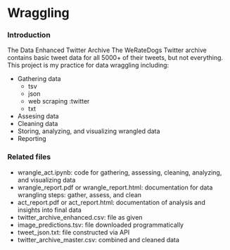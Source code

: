 # Wraggling
### Introduction 

The Data
Enhanced Twitter Archive
The WeRateDogs Twitter archive contains basic tweet data for all 5000+ of their tweets, but not everything. 
This project is my practice for data wraggling including:
- Gathering data
  - tsv
  - json
  - web scraping :twitter
  - txt
- Assesing data 
- Cleaning data
- Storing, analyzing, and visualizing  wrangled data
- Reporting
### Related files
- wrangle_act.ipynb: code for gathering, assessing, cleaning, analyzing, and visualizing data
- wrangle_report.pdf or wrangle_report.html: documentation for data wrangling steps: gather, assess, and clean
- act_report.pdf or act_report.html: documentation of analysis and insights into final data
- twitter_archive_enhanced.csv: file as given
- image_predictions.tsv: file downloaded programmatically
- tweet_json.txt: file constructed via API
- twitter_archive_master.csv: combined and cleaned data
